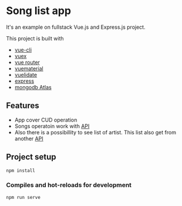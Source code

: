 # Song list app
It's an example on fullstack Vue.js and Express.js project.

This project is built with 
- [vue-cli](https://github.com/vuejs/vue-cli)
- [vuex](https://github.com/vuejs/vuex)
- [vue router](https://github.com/vuejs/vue-router)
- [vuematerial](https://vuematerial.io)
- [vuelidate](https://github.com/vuelidate/vuelidate)
- [express](https://expressjs.com/)
- [mongodb Atlas](https://www.mongodb.com/)

## Features
- App cover CUD operation
- Songs operatoin work with [API](https://quiet-coast-13492.herokuapp.com/api/songs)
- Also there is a possibillity to see list of artist. This list also get from another [API](https://quiet-coast-13492.herokuapp.com/api/artists)

## Project setup
```
npm install
```

### Compiles and hot-reloads for development
```
npm run serve
```
